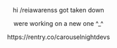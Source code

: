 <p align=center>  hi /reiawarenss got taken down
<p align=center> were working on a new one ^_^
<p align=center> https://rentry.co/carouselnightdevs
